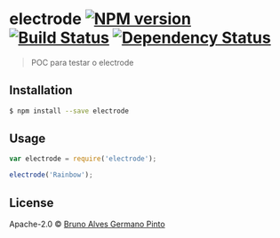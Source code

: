 # electrode [![NPM version][npm-image]][npm-url] [![Build Status][travis-image]][travis-url] [![Dependency Status][daviddm-image]][daviddm-url]
> POC para testar o electrode

## Installation

```sh
$ npm install --save electrode
```

## Usage

```js
var electrode = require('electrode');

electrode('Rainbow');
```
## License

Apache-2.0 © [Bruno Alves Germano Pinto]()


[npm-image]: https://badge.fury.io/js/electrode.svg
[npm-url]: https://npmjs.org/package/electrode
[travis-image]: https://travis-ci.org//electrode.svg?branch=master
[travis-url]: https://travis-ci.org//electrode
[daviddm-image]: https://david-dm.org//electrode.svg?theme=shields.io
[daviddm-url]: https://david-dm.org//electrode
